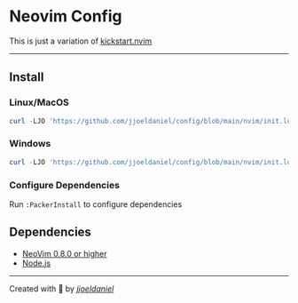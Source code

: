 # Neovim Config

This is just a variation of [kickstart.nvim](https://github.com/nvim-lua/kickstart.nvim)

---

## Install

### Linux/MacOS

```powershell
curl -LJO 'https://github.com/jjoeldaniel/config/blob/main/nvim/init.lua' -o ~/.config/nvim/init.lua
```

### Windows

```powershell
curl -LJO 'https://github.com/jjoeldaniel/config/blob/main/nvim/init.lua' -o ~/AppData/Local/nvim/init.lua
```

### Configure Dependencies

Run `:PackerInstall` to configure dependencies

## Dependencies

* [NeoVim 0.8.0 or higher](https://github.com/neovim/neovim/releases/tag/nightly)
* [Node.js](https://nodejs.org/en/download/)

---

Created with 💖 by [*jjoeldaniel*](https://github.com/jjoeldaniel)
